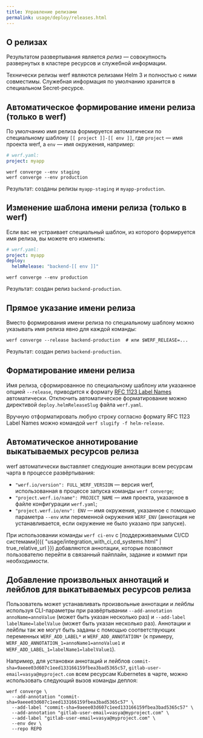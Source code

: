 ```yaml
---
title: Управление релизами
permalink: usage/deploy/releases.html
---
```


## О релизах

Результатом развертывания является *релиз* — совокупность развернутых в кластере ресурсов и служебной информации.

Технически релизы werf являются релизами Helm 3 и полностью с ними совместимы. Служебная информация по умолчанию хранится в специальном Secret-ресурсе.

## Автоматическое формирование имени релиза (только в werf)

По умолчанию имя релиза формируется автоматически по специальному шаблону `[[ project ]]-[[ env ]]`, где `project` — имя проекта werf, а `env` — имя окружения, например:

```yaml
# werf.yaml:
project: myapp
```

```shell
werf converge --env staging
werf converge --env production
```

Результат: созданы релизы `myapp-staging` и `myapp-production`.

## Изменение шаблона имени релиза (только в werf)

Если вас не устраивает специальный шаблон, из которого формируется имя релиза, вы можете его изменить:

```yaml
# werf.yaml:
project: myapp
deploy:
  helmRelease: "backend-[[ env ]]"
```

```shell
werf converge --env production
```

Результат: создан релиз `backend-production`.

## Прямое указание имени релиза

Вместо формирования имени релиза по специальному шаблону можно указывать имя релиза явно для каждой команды:

```shell
werf converge --release backend-production  # или $WERF_RELEASE=...
```

Результат: создан релиз `backend-production`.

## Форматирование имени релиза

Имя релиза, сформированное по специальному шаблону или указанное опцией `--release`, приводится к формату [RFC 1123 Label Names](https://kubernetes.io/docs/concepts/overview/working-with-objects/names/#dns-label-names) автоматически. Отключить автоматическое форматирование можно директивой `deploy.helmReleaseSlug` файла `werf.yaml`.

Вручную отформатировать любую строку согласно формату RFC 1123 Label Names можно командой `werf slugify -f helm-release`.

## Автоматическое аннотирование выкатываемых ресурсов релиза

werf автоматически выставляет следующие аннотации всем ресурсам чарта в процессе развёртывания:

* `"werf.io/version": FULL_WERF_VERSION` — версия werf, использованная в процессе запуска команды `werf converge`;
* `"project.werf.io/name": PROJECT_NAME` — имя проекта, указанное в файле конфигурации `werf.yaml`;
* `"project.werf.io/env": ENV` — имя окружения, указанное с помощью параметра `--env` или переменной окружения `WERF_ENV` (аннотация не устанавливается, если окружение не было указано при запуске).

При использовании команды `werf ci-env` с [поддерживаемыми CI/CD системами]({{ "usage/integration_with_ci_cd_systems.html" | true_relative_url }}) добавляются аннотации, которые позволяют пользователю перейти в связанный пайплайн, задание и коммит при необходимости.

## Добавление произвольных аннотаций и лейблов для выкатываемых ресурсов релиза

Пользователь может устанавливать произвольные аннотации и лейблы используя CLI-параметры при развёртывании `--add-annotation annoName=annoValue` (может быть указан несколько раз) и `--add-label labelName=labelValue` (может быть указан несколько раз). Аннотации и лейблы так же могут быть заданы с помощью соответствующих переменных `WERF_ADD_LABEL*` и `WERF_ADD_ANNOTATION*` (к примеру, `WERF_ADD_ANNOTATION_1=annoName1=annoValue1` и `WERF_ADD_LABEL_1=labelName1=labelValue1`).

Например, для установки аннотаций и лейблов `commit-sha=9aeee03d607c1eed133166159fbea3bad5365c57`, `gitlab-user-email=vasya@myproject.com` всем ресурсам Kubernetes в чарте, можно использовать следующий вызов команды деплоя:

```shell
werf converge \
  --add-annotation "commit-sha=9aeee03d607c1eed133166159fbea3bad5365c57" \
  --add-label "commit-sha=9aeee03d607c1eed133166159fbea3bad5365c57" \
  --add-annotation "gitlab-user-email=vasya@myproject.com" \
  --add-label "gitlab-user-email=vasya@myproject.com" \
  --env dev \
  --repo REPO
```

